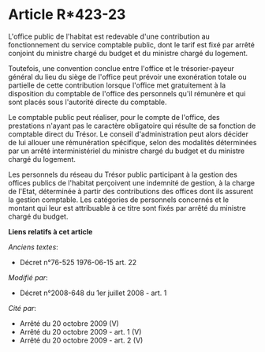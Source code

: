 # Article R*423-23

L'office public de l'habitat est redevable d'une contribution au fonctionnement du service comptable public, dont le tarif
est fixé par arrêté conjoint du ministre chargé du budget et du ministre chargé du logement. 

Toutefois, une convention conclue entre l'office et le trésorier-payeur général du lieu du siège de l'office peut prévoir une
exonération totale ou partielle de cette contribution lorsque l'office met gratuitement à la disposition du comptable de
l'office des personnels qu'il rémunère et qui sont placés sous l'autorité directe du comptable. 

Le comptable public peut réaliser, pour le compte de l'office, des prestations n'ayant pas le caractère obligatoire qui
résulte de sa fonction de comptable direct du Trésor. Le conseil d'administration peut alors décider de lui allouer une
rémunération spécifique, selon des modalités déterminées par un arrêté interministériel du ministre chargé du budget et du
ministre chargé du logement. 

Les personnels du réseau du Trésor public participant à la gestion des offices publics de l'habitat perçoivent une indemnité
de gestion, à la charge de l'Etat, déterminée à partir des contributions des offices dont ils assurent la gestion comptable.
Les catégories de personnels concernés et le montant qui leur est attribuable à ce titre sont fixés par arrêté du ministre
chargé du budget.

**Liens relatifs à cet article**

_Anciens textes_:

  - Décret n°76-525 1976-06-15 art. 22

_Modifié par_:

  - Décret n°2008-648 du 1er juillet 2008 - art. 1

_Cité par_:

  - Arrêté du 20 octobre 2009 (V)
  - Arrêté du 20 octobre 2009 - art. 1 (V)
  - Arrêté du 20 octobre 2009 - art. 2 (V)
